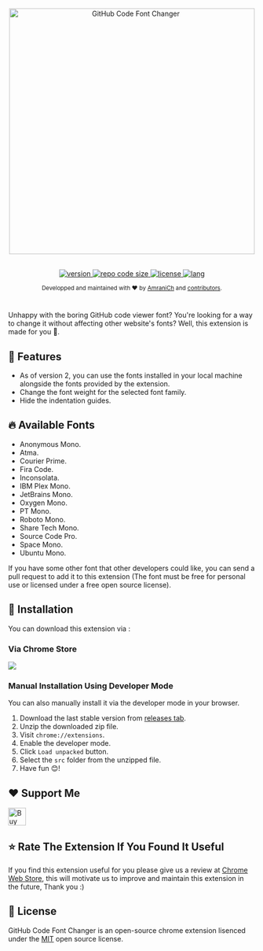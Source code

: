<br>

<p align="center">
     <img src="https://i.ibb.co/brYBgZx/logo-wide.png" alt="GitHub Code Font Changer" width="500px" />
</p>

<p align="center">
    </br>
    <a href="https://chrome.google.com/webstore/detail/github-code-font-changer/jmbophfanmlfkloliildahlpnlbojhfi">
        <img alt="version" 
            src="https://img.shields.io/chrome-web-store/v/jmbophfanmlfkloliildahlpnlbojhfi?style=flat-square&logo=Google Chrome&logoColor=white">
    </a>
    <a href="#">
        <img alt="repo code size"
            src="https://img.shields.io/github/languages/code-size/AmraniCh/github-code-font-changer?color=critical&style=flat-square">
    </a>
    <a href="https://github.com/AmraniCh/github-code-font-changer/blob/master/LICENSE">
        <img alt="license" 
            src="https://img.shields.io/github/license/AmraniCh/github-code-font-changer?style=flat-square" />
    </a>
    <a href="#">
        <img alt="lang" 
            src="https://img.shields.io/badge/lang-Pure%20JavaScript-yellow?style=flat-square" />
    </a>
</p>

<p align="center">
  <sub>Developped and maintained with ❤️ by  <a href="https://github.com/AmraniCh">AmraniCh</a> and <a href="https://github.com/AmraniCh/github-code-font-changer/graphs/contributors">contributors</a>.</sub>
</p>

#

Unhappy with the boring GitHub code viewer font? You're looking for a way to change it without affecting other website's fonts? Well, this extension is made for you :raised_hands:.

## 🚀 Features

- As of version 2, you can use the fonts installed in your local machine alongside the fonts provided by the extension.
- Change the font weight for the selected font family.
- Hide the indentation guides.

## 🔥 Available Fonts

-   Anonymous Mono.
-   Atma.
-   Courier Prime.
-   Fira Code.
-   Inconsolata.
-   IBM Plex Mono.
-   JetBrains Mono.
-   Oxygen Mono.
-   PT Mono.
-   Roboto Mono.
-   Share Tech Mono.
-   Source Code Pro.
-   Space Mono.
-   Ubuntu Mono.

If you have some other font that other developers could like, you can send a pull request to add it to this extension (The font must be free for personal use or licensed under a free open source license).

## 🌠 Installation

You can download this extension via :

### Via Chrome Store

<a href="https://chrome.google.com/webstore/detail/github-code-font-changer/jmbophfanmlfkloliildahlpnlbojhfi"> <img src="https://storage.googleapis.com/web-dev-uploads/image/WlD8wC6g8khYWPJUsQceQkhXSlv1/iNEddTyWiMfLSwFD6qGq.png"/></a>

### Manual Installation Using Developer Mode

You can also manually install it via the developer mode in your browser.

1. Download the last stable version from [releases tab](https://github.com/AmraniCh/github-code-font-changer/releases).
2. Unzip the downloaded zip file.
3. Visit `chrome://extensions`.
4. Enable the developer mode.
5. Click `Load unpacked` button.
6. Select the `src` folder from the unzipped file.
7. Have fun :blush:!

## ❤️ Support Me

<a href='https://ko-fi.com/D1D3C2UDE' target='_blank'><img height='36' style='border:0px;height:36px;' src='https://cdn.ko-fi.com/cdn/kofi3.png?v=3' border='0' alt='Buy Me a Coffee at ko-fi.com' /></a>

## ⭐ Rate The Extension If You Found It Useful

If you find this extension useful for you please give us a review at [Chrome Web Store](https://chrome.google.com/webstore/detail/github-code-font-changer/jmbophfanmlfkloliildahlpnlbojhfi), this will motivate us to improve and maintain this extension in the future, Thank you :)

## 📜 License

GitHub Code Font Changer is an open-source chrome extension lisenced under the [MIT](https://github.com/AmraniCh/github-code-font-changer/blob/master/LICENSE) open source license.
